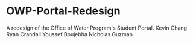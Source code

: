 # OWP-Portal-Redesign
A redesign of the Office of Water Program's Student Portal.
Kevin Chang
Ryan Crandall
Youssef Boujebha
Nicholas Guzman